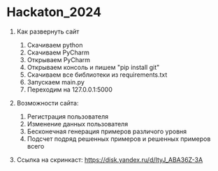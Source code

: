 # Hackaton_2024

1) Как развернуть сайт
   1) Скачиваем python
   2) Скачиваем PyCharm
   3) Открываем PyCharm
   4) Открываем консоль и пишем "pip install git"
   5) Скачиваем все библиотеки из requirements.txt
   6) Запускаем main.py
   7) Переходим на 127.0.0.1:5000

2) Возможности сайта:
   1) Регистрация пользователя
   2) Изменение данных пользователя
   3) Бесконечная генерация примеров различого уровня
   4) Подсчет подряд решенных примеров и решенных примеров всего

3) Ссылка на скринкаст:
   https://disk.yandex.ru/d/ItyJ_ABA36Z-3A
